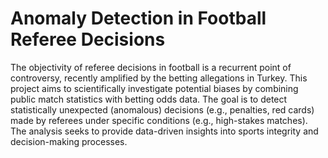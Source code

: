 # Anomaly Detection in Football Referee Decisions
The objectivity of referee decisions in football is a recurrent point of controversy, recently amplified by the betting allegations in Turkey. This project aims to scientifically investigate potential biases by combining public match statistics with betting odds data. The goal is to detect statistically unexpected (anomalous) decisions (e.g., penalties, red cards) made by referees under specific conditions (e.g., high-stakes matches). The analysis seeks to provide data-driven insights into sports integrity and decision-making processes.
